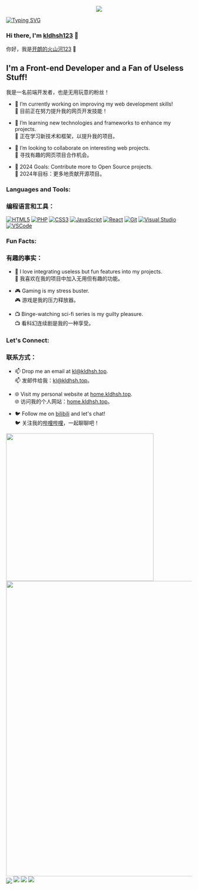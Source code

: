 <p align="center">
   <img src="https://capsule-render.vercel.app/api?type=waving&color=timeGradient&height=300&&section=header&text=开朗的火山河123&fontSize=90&fontAlign=50&fontAlignY=30&desc=kldhsh123&descAlign=50&descSize=30&descAlignY=60&animation=twinkling" />
</p>
<a href="https://home.kldhsh.top"><img src="https://readme-typing-svg.demolab.com?font=Fira+Code&pause=1000&center=%E5%81%87&vCenter=%E5%81%87&repeat=%E7%9C%9F&random=%E5%81%87&width=435&lines=%E4%B8%BA%E6%98%8E%E5%A4%A9%E7%9A%84%E7%BE%8E%E5%A5%BD%E8%80%8C%E5%AD%98%E5%9C%A8;Exist+for+the+better+of+tomorrow" alt="Typing SVG" /></a>

### Hi there, I'm [kldhsh123](https://home.kldhsh.top) 👋  
你好，我是[开朗的火山河123](https://home.kldhsh.top) 👋

## I'm a Front-end Developer and a Fan of Useless Stuff!  
我是一名前端开发者，也是无用玩意的粉丝！

- 🔭 I’m currently working on improving my web development skills!  
  🔭 目前正在努力提升我的网页开发技能！

- 🌱 I’m learning new technologies and frameworks to enhance my projects.  
  🌱 正在学习新技术和框架，以提升我的项目。

- 👯 I’m looking to collaborate on interesting web projects.  
  👯 寻找有趣的网页项目合作机会。

- 🥅 2024 Goals: Contribute more to Open Source projects.  
  🥅 2024年目标：更多地贡献开源项目。

### Languages and Tools:
### 编程语言和工具：

[![HTML5](https://img.shields.io/badge/-HTML5-E34F26?style=flat&logo=html5&logoColor=white)](https://developer.mozilla.org/en-US/docs/Web/Guide/HTML/HTML5)
[![PHP](https://img.shields.io/badge/-PHP-777BB4?style=flat&logo=php&logoColor=white)](https://www.php.net/)
[![CSS3](https://img.shields.io/badge/-CSS3-1572B6?style=flat&logo=css3&logoColor=white)](https://developer.mozilla.org/en-US/docs/Web/CSS)
[![JavaScript](https://img.shields.io/badge/-JavaScript-F7DF1E?style=flat&logo=javascript&logoColor=black)](https://developer.mozilla.org/en-US/docs/Web/JavaScript)
[![React](https://img.shields.io/badge/-React-61DAFB?style=flat&logo=react&logoColor=black)](https://reactjs.org/)
[![Git](https://img.shields.io/badge/-Git-F05032?style=flat&logo=git&logoColor=white)](https://git-scm.com/)
[![Visual Studio](https://img.shields.io/badge/-Visual%20Studio-5C2D91?style=flat&logo=visual-studio&logoColor=white)](https://visualstudio.microsoft.com/)
[![VSCode](https://img.shields.io/badge/-VSCode-007ACC?style=flat&logo=visual-studio-code&logoColor=white)](https://code.visualstudio.com/)

### Fun Facts:
### 有趣的事实：

- 🔮 I love integrating useless but fun features into my projects.  
  🔮 我喜欢在我的项目中加入无用但有趣的功能。

- 🎮 Gaming is my stress buster.  
  🎮 游戏是我的压力释放器。

- 📺 Binge-watching sci-fi series is my guilty pleasure.  
  📺 看科幻连续剧是我的一种享受。

### Let's Connect:
### 联系方式：

- 📫 Drop me an email at [kl@kldhsh.top](mailto:kl@kldhsh.top).  
  📫 发邮件给我：[kl@kldhsh.top](mailto:kl@kldhsh.top)。

- 🌐 Visit my personal website at [home.kldhsh.top](https://home.kldhsh.top).  
  🌐 访问我的个人网站：[home.kldhsh.top](https://home.kldhsh.top)。

- 🐦 Follow me on [bilibili](https://space.bilibili.com/1667643729) and let's chat!  
  🐦 关注我的[哔哩哔哩](https://space.bilibili.com/1667643729)，一起聊聊吧！




<img align="center" width="400" src="https://github-readme-stats.vercel.app/api?username=kldhsh123&theme=transparent&include_all_commits=true&show_icons=true&hide_border=true" />
<img width="800" src="https://github-readme-activity-graph.vercel.app/graph?username=kldhsh123&theme=github-compact&hide_border=true&area=true" />
<img align="center" src="https://skillicons.dev/icons?i=php,html&theme=light" />
<a href="https://space.bilibili.com/1667643729"><img src="https://img.shields.io/badge/%E5%93%94%E5%93%A9%E5%93%94%E5%93%A9-%E5%BC%80%E6%9C%97%E7%9A%84%E7%81%AB%E5%B1%B1%E6%B2%B3123-pink?logo=bilibili" /></a>
<a href="https://res.abeim.cn/api/qq/?qq=1022140881"><img src="https://img.shields.io/badge/QQ-1022140881-green?logo=tencentqq" /></a>
<a href="https://discord.gg/CKrvgCyK4y"><img src="https://img.shields.io/badge/discord-purple?logo=discord" /></a>
